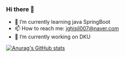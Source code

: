 ### Hi there 👋
- 🌱 I’m currently learning java SpringBoot
- 📫 How to reach me: jghisjl007@naver.com
- 🔭 I’m currently working on DKU

[![Anurag's GitHub stats](https://github-readme-stats.vercel.app/api?username=shinyehwan)](https://github.com/shinyehwan/github-readme-stats)

<!--
**shinyehwan/shinyehwan** is a ✨ _special_ ✨ repository because its `README.md` (this file) appears on your GitHub profile.

Here are some ideas to get you started:

- 🔭 I’m currently working on ...
- 🌱 I’m currently learning ...
- 👯 I’m looking to collaborate on ...
- 🤔 I’m looking for help with ...
- 💬 Ask me about ...
- 📫 How to reach me: ...
- 😄 Pronouns: ...
- ⚡ Fun fact: ...
-->
